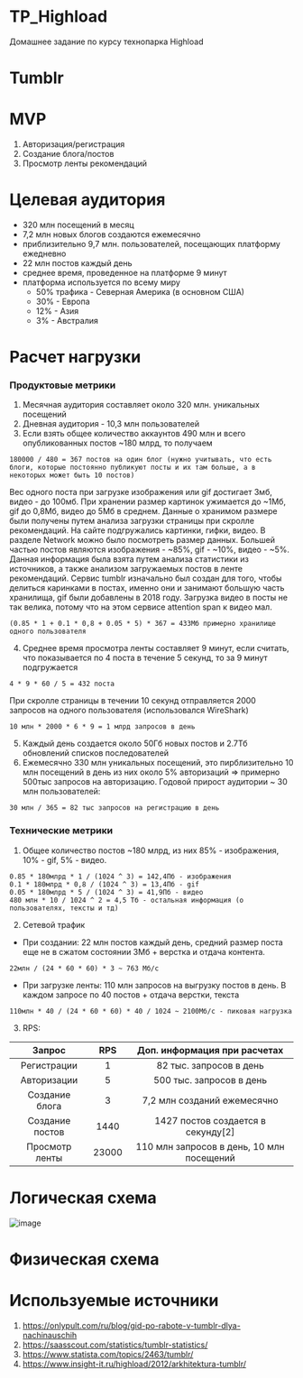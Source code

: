 # TP_Highload
Домашнее задание по курсу технопарка Highload

# Tumblr

# MVP
1. Авторизация/регистрация
2. Создание блога/постов
3. Просмотр ленты рекомендаций

# Целевая аудитория
* 320 млн посещений в месяц
* 7,2 млн новых блогов создаются ежемесячно
* приблизительно 9,7 млн. пользователей, посещающих платформу ежедневно
* 22 млн постов каждый день
* среднее время, проведенное на платформе 9 минут
* платформа используется по всему миру
  * 50% трафика - Северная Америка (в основном США)
  * 30% - Европа
  * 12% - Азия
  * 3% - Австралия

# Расчет нагрузки
### Продуктовые метрики
1. Месячная аудитория составляет около 320 млн. уникальных посещений
2. Дневная аудитория - 10,3 млн пользователей
3. Если взять общее количество аккаунтов 490 млн и всего опубликованных постов ~180 млрд, то получаем 
```
180000 / 480 = 367 постов на один блог (нужно учитывать, что есть блоги, которые постоянно публикуют посты и их там больше, а в некоторых может быть 10 постов)
```
Вес одного поста при загрузке изображения или gif достигает 3мб, видео - до 100мб. При хранении размер картинок ужимается до ~1Мб, gif до 0,8Мб, видео до 5Мб в среднем. Данные о хранимом размере были получены путем анализа загрузки страницы при скролле рекомендаций. На сайте подгружались картинки, гифки, видео. В разделе Network можно было посмотреть размер данных.
Большей частью постов являются изображения - ~85%, gif - ~10%, видео - ~5%. Данная информация была взята путем анализа статистики из источников, а также анализом загружаемых постов  в ленте рекомендаций. Сервис tumblr изначально был создан для того, чтобы делиться каринками в постах, именно они и занимают большую часть хранилища, gif были добавлены в 2018 году. Загрузка видео в посты не так велика, потому что на этом сервисе attention span к видео мал. 
```
(0.85 * 1 + 0.1 * 0,8 + 0.05 * 5) * 367 = 433Мб примерно хранилище одного пользователя
```
4. Среднее время просмотра ленты составляет 9 минут, если считать, что показывается по 4 поста в течение 5 секунд, то за 9 минут подгружается
```
4 * 9 * 60 / 5 = 432 поста  
```
При скролле страницы в течении 10 секунд отправляется 2000 запросов на одного пользователя (использовался WireShark)
```
10 млн * 2000 * 6 * 9 = 1 млрд запросов в день
```
5. Каждый день создается около 50Гб новых постов и 2.7Тб обновлений списков последователей
6. Ежемесячно 330 млн уникальных посещений, это пирблизительно 10 млн посещений в день из них около 5% авторизаций => примерно 500тыс запросов на авторизацию.
   Годовой прирост аудитории ~ 30 млн пользователей:
```
30 млн / 365 = 82 тыс запросов на регистрацию в день
```

### Технические метрики
1. Общее количество постов ~180 млрд, из них 85% - изображения, 10% - gif, 5% - видео.
```
0.85 * 180млрд * 1 / (1024 ^ 3) = 142,4Пб - изображения
0.1 * 180млрд * 0,8 / (1024 ^ 3) = 13,4Пб - gif
0.05 * 180млрд * 5 / (1024 ^ 3) = 41,9Пб - видео
480 млн * 10 / 1024 ^ 2 = 4,5 Тб - остальная информация (о пользователях, тексты и тд)
```
2. Сетевой трафик
  * При создании: 22 млн постов каждый день, средний размер поста еще не в сжатом состоянии 3Мб + верстка и отдача контента.
 ```
 22млн / (24 * 60 * 60) * 3 ~ 763 Мб/с 
 ```
  * При загрузке ленты: 110 млн запросов на выгрузку постов в день. В каждом запросе по 40 постов + отдача верстки, текста
  ```
  110млн * 40 / (24 * 60 * 60) * 40 / 1024 ~ 2100Мб/с - пиковая нагрузка
  ```
 3. RPS: 
 
 Запрос          |      RPS      | Доп. информация при расчетах       
 :-------------: | :-----------: | :--------------------------------: 
 Регистрации     | 1             | 82 тыс. запросов в день            
 Авторизации     | 5             | 500 тыс. запросов в день             
 Создание блога  | 3             | 7,2 млн созданий ежемесячно       
 Создание постов | 1440          | 1427 постов создается в секунду[2] 
 Просмотр ленты  | 23000         | 110 млн запросов в день, 10 млн посещений            


# Логическая схема
![image](https://user-images.githubusercontent.com/34479597/142927884-4e7cd008-2c45-4de3-bdc2-fe32509f3a20.png)

# Физическая схема

# Используемые источники
1. https://onlypult.com/ru/blog/gid-po-rabote-v-tumblr-dlya-nachinauschih
2. https://saasscout.com/statistics/tumblr-statistics/
3. https://www.statista.com/topics/2463/tumblr/
4. https://www.insight-it.ru/highload/2012/arkhitektura-tumblr/
